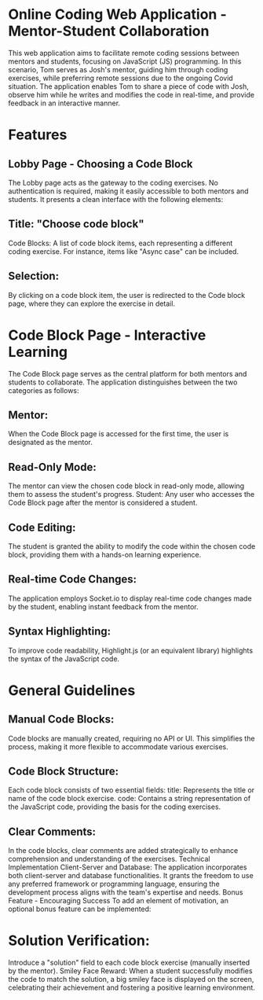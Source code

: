 
# Online Coding Web Application - Mentor-Student Collaboration
This web application aims to facilitate remote coding sessions between mentors and students, focusing on JavaScript (JS) programming. In this scenario, Tom serves as Josh's mentor, guiding him through coding exercises, while preferring remote sessions due to the ongoing Covid situation. The application enables Tom to share a piece of code with Josh, observe him while he writes and modifies the code in real-time, and provide feedback in an interactive manner.

# Features
## Lobby Page - Choosing a Code Block
The Lobby page acts as the gateway to the coding exercises. No authentication is required, making it easily accessible to both mentors and students. It presents a clean interface with the following elements:
## Title: "Choose code block"
Code Blocks: A list of code block items, each representing a different coding exercise. For instance, items like "Async case" can be included.
## Selection:
By clicking on a code block item, the user is redirected to the Code block page, where they can explore the exercise in detail.
# Code Block Page - Interactive Learning
The Code Block page serves as the central platform for both mentors and students to collaborate. The application distinguishes between the two categories as follows:

## Mentor:
When the Code Block page is accessed for the first time, the user is designated as the mentor.

## Read-Only Mode:
The mentor can view the chosen code block in read-only mode, allowing them to assess the student's progress.
Student: Any user who accesses the Code Block page after the mentor is considered a student.

## Code Editing:
The student is granted the ability to modify the code within the chosen code block, providing them with a hands-on learning experience.
## Real-time Code Changes:
The application employs Socket.io to display real-time code changes made by the student, enabling instant feedback from the mentor.
## Syntax Highlighting:
 To improve code readability, Highlight.js (or an equivalent library) highlights the syntax of the JavaScript code.

# General Guidelines
## Manual Code Blocks:
Code blocks are manually created, requiring no API or UI. This simplifies the process, making it more flexible to accommodate various exercises.
## Code Block Structure:
Each code block consists of two essential fields:
title: Represents the title or name of the code block exercise.
code: Contains a string representation of the JavaScript code, providing the basis for the coding exercises.
## Clear Comments:
In the code blocks, clear comments are added strategically to enhance comprehension and understanding of the exercises.
Technical Implementation
Client-Server and Database: The application incorporates both client-server and database functionalities. It grants the freedom to use any preferred framework or programming language, ensuring the development process aligns with the team's expertise and needs.
Bonus Feature - Encouraging Success
To add an element of motivation, an optional bonus feature can be implemented:

# Solution Verification:
Introduce a "solution" field to each code block exercise (manually inserted by the mentor).
Smiley Face Reward: When a student successfully modifies the code to match the solution, a big smiley face is displayed on the screen, celebrating their achievement and fostering a positive learning environment.